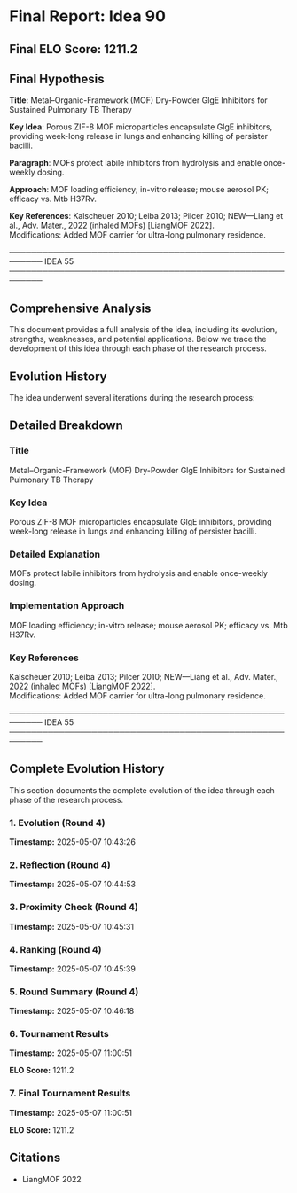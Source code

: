 # Final Report: Idea 90

## Final ELO Score: 1211.2

## Final Hypothesis

**Title**: Metal–Organic-Framework (MOF) Dry-Powder GlgE Inhibitors for Sustained Pulmonary TB Therapy

**Key Idea**: Porous ZIF-8 MOF microparticles encapsulate GlgE inhibitors, providing week-long release in lungs and enhancing killing of persister bacilli.

**Paragraph**: MOFs protect labile inhibitors from hydrolysis and enable once-weekly dosing.

**Approach**: MOF loading efficiency; in-vitro release; mouse aerosol PK; efficacy vs. Mtb H37Rv.

**Key References**: Kalscheuer 2010; Leiba 2013; Pilcer 2010; NEW—Liang et al., Adv. Mater., 2022 (inhaled MOFs) [LiangMOF 2022].  
Modifications: Added MOF carrier for ultra-long pulmonary residence.

────────────────────────────────────────────────────────
IDEA 55  
────────────────────────────────────────────────────────

## Comprehensive Analysis

This document provides a full analysis of the idea, including its evolution, strengths, weaknesses, and potential applications. Below we trace the development of this idea through each phase of the research process.

## Evolution History

The idea underwent several iterations during the research process:

## Detailed Breakdown

### Title

Metal–Organic-Framework (MOF) Dry-Powder GlgE Inhibitors for Sustained Pulmonary TB Therapy

### Key Idea

Porous ZIF-8 MOF microparticles encapsulate GlgE inhibitors, providing week-long release in lungs and enhancing killing of persister bacilli.

### Detailed Explanation

MOFs protect labile inhibitors from hydrolysis and enable once-weekly dosing.

### Implementation Approach

MOF loading efficiency; in-vitro release; mouse aerosol PK; efficacy vs. Mtb H37Rv.

### Key References

Kalscheuer 2010; Leiba 2013; Pilcer 2010; NEW—Liang et al., Adv. Mater., 2022 (inhaled MOFs) [LiangMOF 2022].  
Modifications: Added MOF carrier for ultra-long pulmonary residence.

────────────────────────────────────────────────────────
IDEA 55  
────────────────────────────────────────────────────────

## Complete Evolution History

This section documents the complete evolution of the idea through each phase of the research process.

### 1. Evolution (Round 4)
**Timestamp:** 2025-05-07 10:43:26



### 2. Reflection (Round 4)
**Timestamp:** 2025-05-07 10:44:53



### 3. Proximity Check (Round 4)
**Timestamp:** 2025-05-07 10:45:31



### 4. Ranking (Round 4)
**Timestamp:** 2025-05-07 10:45:39



### 5. Round Summary (Round 4)
**Timestamp:** 2025-05-07 10:46:18



### 6. Tournament Results
**Timestamp:** 2025-05-07 11:00:51

**ELO Score:** 1211.2



### 7. Final Tournament Results
**Timestamp:** 2025-05-07 11:00:51

**ELO Score:** 1211.2



## Citations

- LiangMOF 2022
